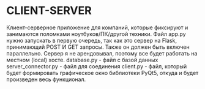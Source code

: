 # CLIENT-SERVER
Клиент-серверное приложение для компаний, которые фиксируют и занимаются поломками ноутбуков/ПК/другой техники.
Файл app.py нужно запускать в первую очередь, так как это сервер на Flask, принимающий POST И GET запросы. Также он должен быть включен параллельно. Сервер я не арендовывал, поэтому все будет работать на местном (local) хосте.
database.py - файл с базой данных
server_connector.py - файл для соединения 
client.py - файл, который будет формировать графическое окно библиотеки PyQt5, откуда и будет произведен весь функционал.
